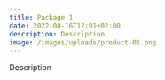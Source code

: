 ```yaml
---
title: Package 1
date: 2022-08-16T12:01+02:00
description: Description
image: /images/uploads/product-01.png
---
```

 Description